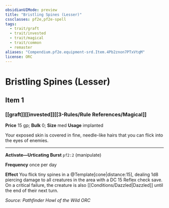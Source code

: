 ```yaml
---
obsidianUIMode: preview
title: "Bristling Spines (Lesser)"
cssclasses: pf2e,pf2e-spell
tags:
  - trait/graft
  - trait/invested
  - trait/magical
  - trait/common
  - remaster
aliases: "Compendium.pf2e.equipment-srd.Item.4Pb2znon7PTxVtqM"
license: ORC
---
```

# Bristling Spines (Lesser)
## Item 1
### [[graft]][[invested]][[3-Rules/Rule References/Magical]]


**Price** 15 gp; 
**Bulk** 0; **Size** med
**Usage** implanted

Your exposed skin is covered in fine, needle-like hairs that you can flick into the eyes of enemies.

* * *

**Activate—Urticating Burst** `pf2:2` (manipulate)

**Frequency** once per day

**Effect** You flick tiny spines in a @Template\[cone|distance:15\], dealing 1d8 piercing damage to all creatures in the area with a DC 15 Reflex check save. On a critical failure, the creature is also [[Conditions/Dazzled|Dazzled]] until the end of their next turn.

*Source: Pathfinder Howl of the Wild*
*ORC*